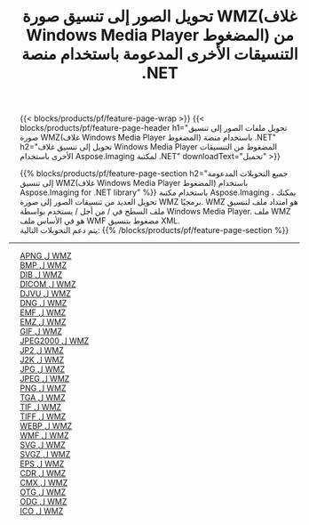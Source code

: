 ﻿---
title: تحويل الصور إلى تنسيق صورة WMZ(غلاف Windows Media Player المضغوط) من التنسيقات الأخرى المدعومة باستخدام منصة .NET 
weight: 3920
url: /ar/net/conversion/to/wmz 
lang: ar
langdirlevel: 2
locales: zh-hans,ja,it,ru,de,es,fr,nl,id,lt,pl,pt,vi,tr,ko,zh-hant,ar,hi,th,sv,cs,uk,he
description: باستخدام Aspose.Imaging لمكتبة .NET يسهل التحويل إلى WMZ(غلاف Windows Media Player المضغوط) من تنسيقات الصور الأخرى المدعومة
---

{{< blocks/products/pf/feature-page-wrap >}}
{{< blocks/products/pf/feature-page-header h1="تحويل ملفات الصور إلى تنسيق صورة WMZ(غلاف Windows Media Player المضغوط) باستخدام منصة .NET" h2="تحويل إلى تنسيق غلاف Windows Media Player المضغوط من التنسيقات الأخرى باستخدام Aspose.Imaging لمكتبة .NET" downloadText="تحميل" >}}


{{% blocks/products/pf/feature-page-section  h2="جميع التحويلات المدعومة إلى تنسيق WMZ(غلاف Windows Media Player المضغوط) باستخدام Aspose.Imaging for .NET library" %}}
باستخدام مكتبة Aspose.Imaging ، يمكنك تحويل العديد من تنسيقات الصور إلى صورة WMZ برمجيًا. WMZ هو امتداد ملف لتنسيق ملف السطح في / من أجل / يستخدم بواسطة Windows Media Player. ملف WMZ هو في الأساس ملف WMF مضغوط بتنسيق XML.
<br/>
يتم دعم التحويلات التالية:
{{% /blocks/products/pf/feature-page-section %}}
<div class="container-fluid productfamilypage bg-gray">
    <div class="convertypes bg-gray agp-content section">
        <div class="container">
		<hr style="margin-left:-20px;"/>
		<div class="row other-converters">
		    <div class='col-md-2 other-converter remove-lp remove-rp'><a href="/imaging/ar/net/conversion/apng-to-wmz" >APNG ل WMZ</a></div>
<div class='col-md-2 other-converter remove-lp remove-rp'><a href="/imaging/ar/net/conversion/bmp-to-wmz" >BMP ل WMZ</a></div>
<div class='col-md-2 other-converter remove-lp remove-rp'><a href="/imaging/ar/net/conversion/dib-to-wmz" >DIB ل WMZ</a></div>
<div class='col-md-2 other-converter remove-lp remove-rp'><a href="/imaging/ar/net/conversion/dicom-to-wmz" >DICOM ل WMZ</a></div>
<div class='col-md-2 other-converter remove-lp remove-rp'><a href="/imaging/ar/net/conversion/djvu-to-wmz" >DJVU ل WMZ</a></div>
<div class='col-md-2 other-converter remove-lp remove-rp'><a href="/imaging/ar/net/conversion/dng-to-wmz" >DNG ل WMZ</a></div>
<div class='col-md-2 other-converter remove-lp remove-rp'><a href="/imaging/ar/net/conversion/emf-to-wmz" >EMF ل WMZ</a></div>
<div class='col-md-2 other-converter remove-lp remove-rp'><a href="/imaging/ar/net/conversion/emz-to-wmz" >EMZ ل WMZ</a></div>
<div class='col-md-2 other-converter remove-lp remove-rp'><a href="/imaging/ar/net/conversion/gif-to-wmz" >GIF ل WMZ</a></div>
<div class='col-md-2 other-converter remove-lp remove-rp'><a href="/imaging/ar/net/conversion/jpeg2000-to-wmz" >JPEG2000 ل WMZ</a></div>
<div class='col-md-2 other-converter remove-lp remove-rp'><a href="/imaging/ar/net/conversion/jp2-to-wmz" >JP2 ل WMZ</a></div>
<div class='col-md-2 other-converter remove-lp remove-rp'><a href="/imaging/ar/net/conversion/j2k-to-wmz" >J2K ل WMZ</a></div>
<div class='col-md-2 other-converter remove-lp remove-rp'><a href="/imaging/ar/net/conversion/jpg-to-wmz" >JPG ل WMZ</a></div>
<div class='col-md-2 other-converter remove-lp remove-rp'><a href="/imaging/ar/net/conversion/jpeg-to-wmz" >JPEG ل WMZ</a></div>
<div class='col-md-2 other-converter remove-lp remove-rp'><a href="/imaging/ar/net/conversion/png-to-wmz" >PNG ل WMZ</a></div>
<div class='col-md-2 other-converter remove-lp remove-rp'><a href="/imaging/ar/net/conversion/tga-to-wmz" >TGA ل WMZ</a></div>
<div class='col-md-2 other-converter remove-lp remove-rp'><a href="/imaging/ar/net/conversion/tif-to-wmz" >TIF ل WMZ</a></div>
<div class='col-md-2 other-converter remove-lp remove-rp'><a href="/imaging/ar/net/conversion/tiff-to-wmz" >TIFF ل WMZ</a></div>
<div class='col-md-2 other-converter remove-lp remove-rp'><a href="/imaging/ar/net/conversion/webp-to-wmz" >WEBP ل WMZ</a></div>
<div class='col-md-2 other-converter remove-lp remove-rp'><a href="/imaging/ar/net/conversion/wmf-to-wmz" >WMF ل WMZ</a></div>
<div class='col-md-2 other-converter remove-lp remove-rp'><a href="/imaging/ar/net/conversion/svg-to-wmz" >SVG ل WMZ</a></div>
<div class='col-md-2 other-converter remove-lp remove-rp'><a href="/imaging/ar/net/conversion/svgz-to-wmz" >SVGZ ل WMZ</a></div>
<div class='col-md-2 other-converter remove-lp remove-rp'><a href="/imaging/ar/net/conversion/eps-to-wmz" >EPS ل WMZ</a></div>
<div class='col-md-2 other-converter remove-lp remove-rp'><a href="/imaging/ar/net/conversion/cdr-to-wmz" >CDR ل WMZ</a></div>
<div class='col-md-2 other-converter remove-lp remove-rp'><a href="/imaging/ar/net/conversion/cmx-to-wmz" >CMX ل WMZ</a></div>
<div class='col-md-2 other-converter remove-lp remove-rp'><a href="/imaging/ar/net/conversion/otg-to-wmz" >OTG ل WMZ</a></div>
<div class='col-md-2 other-converter remove-lp remove-rp'><a href="/imaging/ar/net/conversion/odg-to-wmz" >ODG ل WMZ</a></div>
<div class='col-md-2 other-converter remove-lp remove-rp'><a href="/imaging/ar/net/conversion/ico-to-wmz" >ICO ل WMZ</a></div>
                </div>
        </div>
    </div>
</div>
<br/>

